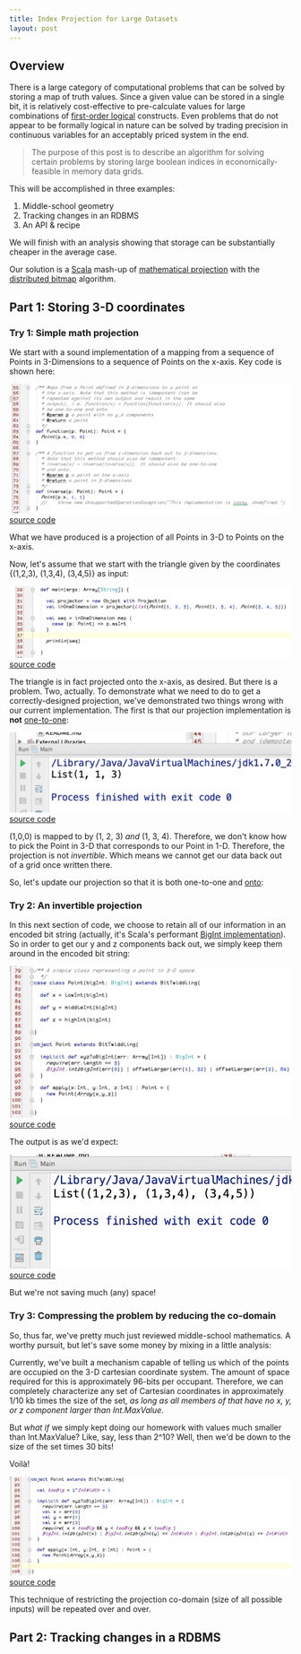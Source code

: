 ```yaml
---
title: Index Projection for Large Datasets
layout: post
---
```

## Overview

There is a large category of computational problems that can be solved by storing a map of truth values.
Since a given value can be stored in a single bit, it is relatively cost-effective to pre-calculate values for large
combinations of [first-order logical](http://en.wikipedia.org/wiki/First-order_logic) constructs. Even problems
that do not appear to be formally logical in nature can be solved by trading precision in continuous variables
for an acceptably priced system in the end.

> The purpose of this post is to describe an algorithm for solving certain problems by storing large boolean
> indices in economically-feasible in memory data grids.

This will be accomplished in three examples:

1. Middle-school geometry
2. Tracking changes in an RDBMS
3. An API &amp; recipe

We will finish with an analysis showing that storage can be substantially cheaper in the average case.

Our solution is a [Scala](http://scala-lang.org) mash-up of <a href="http://en.wikipedia.org/wiki/Projection_(mathematics)">mathematical projection</a> with
the [distributed bitmap](http://docs.gigaspaces.com/sbp/distributed-bitmap.html) algorithm.

## Part 1: Storing 3-D coordinates

### Try 1: Simple math projection
We start with a sound implementation of a mapping from a sequence of Points in 3-Dimensions to a sequence of Points on
the x-axis. Key code is shown here:

![example projection function trait](images/apply.png)
[source code](https://github.com/jasonnerothin/projectit/blob/2234fd3fd0764573e6662144a5b908815e6badd0/src/main/scala/com/jasonnerothin/project/Projection.scala)

What we have produced is a projection of all Points in 3-D to Points on the x-axis.

Now, let\'s assume that we start with the triangle given by the coordinates {(1,2,3), (1,3,4), (3,4,5)} as input:

![current design problems](images/main-problem.png)
[source code](https://github.com/jasonnerothin/projectit/blob/5c705848cfe5bf1006c84404785958673b518ae9/src/main/scala/com/jasonnerothin/project/Main.scala#L29)

The triangle is in fact projected onto the x-axis, as desired. But there is a problem. Two, actually. To demonstrate
what we need to do to get a correctly-designed projection, we've demonstrated two things wrong with our current
implementation. The first is that our projection implementation is **not**
[one-to-one](http://www.regentsprep.org/Regents/math/algtrig/ATP5/OntoFunctions.htm):

![not one to one](images/output0.png)
[source code](https://github.com/jasonnerothin/projectit/blob/5c705848cfe5bf1006c84404785958673b518ae9/src/main/scala/com/jasonnerothin/project/Main.scala#L29)

(1,0,0) is mapped to by (1, 2, 3) *and* (1, 3, 4). Therefore, we don\'t know how to pick the Point in 3-D that
corresponds to our Point in 1-D. Therefore, the projection is not *invertible*. Which means we cannot get our data
back out of a grid once written there.

So, let\'s update our projection so that it is both one-to-one and
[onto](http://www.regentsprep.org/Regents/math/algtrig/ATP5/OntoFunctions.htm):

### Try 2: An invertible projection

In this next section of code, we choose to retain all of our information in an encoded bit string (actually, it\'s
Scala\'s performant [BigInt implementation](http://www.scala-lang.org/api/2.10.3/index.html#scala.math.BigInt)). So
in order to get our y and z components back out, we simply keep them around in the encoded bit string:

![invertible projection](images/try2point.png)
[source code](https://github.com/jasonnerothin/projectit/blob/853b77a1e63e19a24dd11508541ad8a6a700b711/src/main/scala/com/jasonnerothin/project/Projection.scala#L79)

The output is as we\'d expect:

![getting our data back out](images/output1.png)
[source code](https://github.com/jasonnerothin/projectit/blob/853b77a1e63e19a24dd11508541ad8a6a700b711/src/test/scala/com/jasonnerothin/project/Main.scala#L29)

But we\'re not saving much (any) space!

### Try 3: Compressing the problem by reducing the co-domain

So, thus far, we\'ve pretty much just reviewed middle-school mathematics. A worthy pursuit, but let\'s save some money
by mixing in a little analysis:

Currently, we\'ve built a mechanism capable of telling us which of the points are occupied on the 3-D cartesian
coordinate system. The amount of space required for this is approximately 96-bits per occupant. Therefore, we can
completely characterize any set of Cartesian coordinates in approximately 1/10 kb times the size of the set, *as long as
all members of that have no x, y, or z component larger than Int.MaxValue*.

But *what if* we simply kept doing our homework with values much smaller than Int.MaxValue? Like, say, less than 2^10?
Well, then we'd be down to the size of the set times 30 bits!

Voilà!

![saving some bits](images/savings.png)
[source code](https://github.com/jasonnerothin/projectit/blob/48cafa83f304808f29b6748c97c3a7b647a131e8/src/main/scala/com/jasonnerothin/project/Projection.scala#L95)

This technique of restricting the projection co-domain (size of all possible inputs) will be repeated over and over.

## Part 2: Tracking changes in a RDBMS